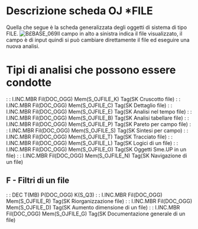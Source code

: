 # Descrizione scheda OJ \*FILE
Quella che segue è la scheda generalizzata degli oggetti di sistema di tipo FILE.
![B£BASE_069](https://doc.smeup.com/immagini/MBDOC_OGG-OG_OJ_FILE/BXBASE_069.png)Il campo in alto a sinistra indica il file visualizzato, il campo è di input quindi si può cambiare direttamente il file ed eseguire una nuova analisi.

# Tipi di analisi che possono essere condotte
 :  : I.INC.MBR Fil(DOC_OGG) Mem(S_OJFILE_K) Tag(SK Cruscotto file)
 :  : I.INC.MBR Fil(DOC_OGG) Mem(S_OJFILE_C) Tag(SK Dettaglio file)
 :  : I.INC.MBR Fil(DOC_OGG) Mem(S_OJFILE_E) Tag(SK Analisi nel tempo file)
 :  : I.INC.MBR Fil(DOC_OGG) Mem(S_OJFILE_B) Tag(SK Analisi tabellare file)
 :  : I.INC.MBR Fil(DOC_OGG) Mem(S_OJFILE_P) Tag(SK Pareto per campo file)
 :  : I.INC.MBR Fil(DOC_OGG) Mem(S_OJFILE_S) Tag(SK Sintesi per campo)
 :  : I.INC.MBR Fil(DOC_OGG) Mem(S_OJFILE_T) Tag(SK Tracciato file)
 :  : I.INC.MBR Fil(DOC_OGG) Mem(S_OJFILE_L) Tag(SK Logici di un file)
 :  : I.INC.MBR Fil(DOC_OGG) Mem(S_OJFILE_O) Tag(SK Oggetti Sme.UP in un file)
 :  : I.INC.MBR Fil(DOC_OGG) Mem(S_OJFILE_N) Tag(SK Navigazione di un file)
## F - Filtri di un file
 :  : DEC T(MB) P(DOC_OGG) K(S_Q3)
 :  : I.INC.MBR Fil(DOC_OGG) Mem(S_OJFILE_R) Tag(SK Riorganizzazione file)
 :  : I.INC.MBR Fil(DOC_OGG) Mem(S_OJFILE_D) Tag(SK Aumento dimensione di un file)
 :  : I.INC.MBR Fil(DOC_OGG) Mem(S_OJFILE_G) Tag(SK Documentazione generale di un file)
